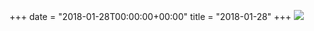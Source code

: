 +++
date = "2018-01-28T00:00:00+00:00"
title = "2018-01-28"
+++
<img class="img-fluid" src="/2018-01-28.jpg" />
